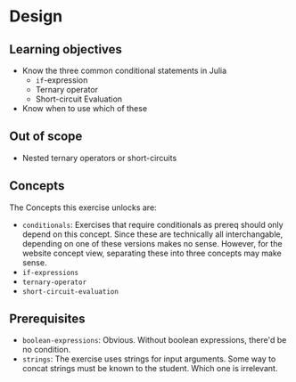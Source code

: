 # Design

## Learning objectives

- Know the three common conditional statements in Julia
  - `if`-expression
  - Ternary operator
  - Short-circuit Evaluation
- Know when to use which of these

## Out of scope

- Nested ternary operators or short-circuits

## Concepts

The Concepts this exercise unlocks are:

- `conditionals`: Exercises that require conditionals as prereq should only depend on this concept. Since these are technically all interchangable, depending on one of these versions makes no sense. However, for the website concept view, separating these into three concepts may make sense.
- `if-expressions`
- `ternary-operator`
- `short-circuit-evaluation`

## Prerequisites

- `boolean-expressions`: Obvious. Without boolean expressions, there'd be no condition.
- `strings`: The exercise uses strings for input arguments. Some way to concat strings must be known to the student. Which one is irrelevant. <!-- TODO: Check if this is met -->
